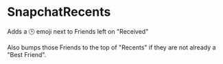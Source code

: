 # SnapchatRecents
Adds a 🕒 emoji next to Friends left on "Received"

Also bumps those Friends to the top of "Recents" if they are not already a "Best Friend".
